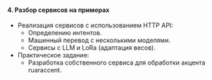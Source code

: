#### 4. Разбор сервисов на примерах
- Реализация сервисов с использованием HTTP API:
  - Определению интентов.
  - Машинный перевод с несколькими моделями.
  - Сервисы с LLM и LoRa (адаптация весов).
- Практическое задание:
  - Разработка собственного сервиса для обработки акцента ruaraccent.
